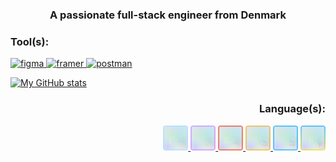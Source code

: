 <h3 align="center">A passionate full-stack engineer from Denmark</h3>

<h3 align="left">Tool(s):</h3>
<p align="left">
    <a href="https://www.figma.com/" target="_blank" rel="noreferrer">
        <img src="https://www.vectorlogo.zone/logos/figma/figma-icon.svg" alt="figma" width="40" height="40"/>
    </a>
    <a href="https://www.framer.com/" target="_blank" rel="noreferrer">
        <img src="https://www.vectorlogo.zone/logos/framer/framer-icon.svg" alt="framer" width="40" height="40"/>
    </a>
    <a href="https://postman.com" target="_blank" rel="noreferrer">
        <img src="https://www.vectorlogo.zone/logos/getpostman/getpostman-icon.svg" alt="postman" width="40" height="40"/>
    </a>
</p>

[![My GitHub stats](https://github-readme-stats.vercel.app/api?username=negerleins)](https://github.com/negerleins/github-readme-stats)

<h3 align="right">Language(s):</h3>
<p align="right">
    <a href="https://www.w3schools.com/cpp/" target="_blank" rel="noreferrer">
        <img src="https://github.com/negerleins/negerleins/blob/main/C++lang.png?raw=true" alt="cplusplus" width="40" height="40"/>
    </a>
    <a href="https://www.w3schools.com/cs/" target="_blank" rel="noreferrer">
        <img src="https://github.com/negerleins/negerleins/blob/main/Cslang.png?raw=true" alt="csharp" width="40" height="40"/>
    </a>
    <a href="https://www.rust-lang.org/" target="_blank" rel="noreferrer">
        <img src="https://github.com/negerleins/negerleins/blob/main/Rustlang.png?raw=true" alt="javascript" width="40" height="40"/>
    </a>
    <a href="https://developer.mozilla.org/en-US/docs/Web/JavaScript" target="_blank" rel="noreferrer">
        <img src="https://github.com/negerleins/negerleins/blob/main/Javascriptlang.png?raw=true" alt="javascript" width="40" height="40"/>
    </a>
    <a href="https://www.typescriptlang.org/" target="_blank" rel="noreferrer">
        <img src="https://github.com/negerleins/negerleins/blob/main/Typescriptlang.png?raw=true" alt="typescript" width="40" height="40"/>
    </a>
    <a href="https://www.python.org" target="_blank" rel="noreferrer">
        <img src="https://github.com/negerleins/negerleins/blob/main/Pythonlang.png?raw=true" alt="python" width="40" height="40"/>
    </a>
</p>
